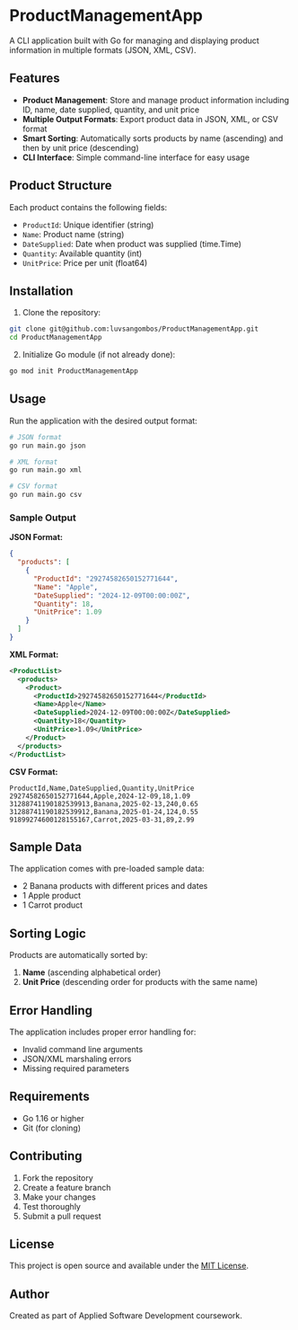 # ProductManagementApp

A CLI application built with Go for managing and displaying product information in multiple formats (JSON, XML, CSV).

## Features

- **Product Management**: Store and manage product information including ID, name, date supplied, quantity, and unit price
- **Multiple Output Formats**: Export product data in JSON, XML, or CSV format
- **Smart Sorting**: Automatically sorts products by name (ascending) and then by unit price (descending)
- **CLI Interface**: Simple command-line interface for easy usage

## Product Structure

Each product contains the following fields:
- `ProductId`: Unique identifier (string)
- `Name`: Product name (string)
- `DateSupplied`: Date when product was supplied (time.Time)
- `Quantity`: Available quantity (int)
- `UnitPrice`: Price per unit (float64)

## Installation

1. Clone the repository:
```bash
git clone git@github.com:luvsangombos/ProductManagementApp.git
cd ProductManagementApp
```

2. Initialize Go module (if not already done):
```bash
go mod init ProductManagementApp
```

## Usage

Run the application with the desired output format:

```bash
# JSON format
go run main.go json

# XML format
go run main.go xml

# CSV format
go run main.go csv
```

### Sample Output

**JSON Format:**
```json
{
  "products": [
    {
      "ProductId": "29274582650152771644",
      "Name": "Apple",
      "DateSupplied": "2024-12-09T00:00:00Z",
      "Quantity": 18,
      "UnitPrice": 1.09
    }
  ]
}
```

**XML Format:**
```xml
<ProductList>
  <products>
    <Product>
      <ProductId>29274582650152771644</ProductId>
      <Name>Apple</Name>
      <DateSupplied>2024-12-09T00:00:00Z</DateSupplied>
      <Quantity>18</Quantity>
      <UnitPrice>1.09</UnitPrice>
    </Product>
  </products>
</ProductList>
```

**CSV Format:**
```
ProductId,Name,DateSupplied,Quantity,UnitPrice
29274582650152771644,Apple,2024-12-09,18,1.09
31288741190182539913,Banana,2025-02-13,240,0.65
31288741190182539912,Banana,2025-01-24,124,0.55
91899274600128155167,Carrot,2025-03-31,89,2.99
```

## Sample Data

The application comes with pre-loaded sample data:
- 2 Banana products with different prices and dates
- 1 Apple product
- 1 Carrot product

## Sorting Logic

Products are automatically sorted by:
1. **Name** (ascending alphabetical order)
2. **Unit Price** (descending order for products with the same name)

## Error Handling

The application includes proper error handling for:
- Invalid command line arguments
- JSON/XML marshaling errors
- Missing required parameters

## Requirements

- Go 1.16 or higher
- Git (for cloning)

## Contributing

1. Fork the repository
2. Create a feature branch
3. Make your changes
4. Test thoroughly
5. Submit a pull request

## License

This project is open source and available under the [MIT License](LICENSE).

## Author

Created as part of Applied Software Development coursework.
